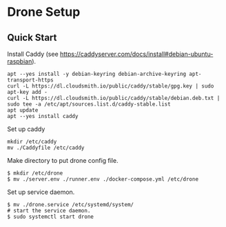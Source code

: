 # Drone Setup

## Quick Start

Install Caddy (see https://caddyserver.com/docs/install#debian-ubuntu-raspbian).

```
apt --yes install -y debian-keyring debian-archive-keyring apt-transport-https
curl -L https://dl.cloudsmith.io/public/caddy/stable/gpg.key | sudo apt-key add -
curl -L https://dl.cloudsmith.io/public/caddy/stable/debian.deb.txt | sudo tee -a /etc/apt/sources.list.d/caddy-stable.list
apt update
apt --yes install caddy
```

Set up caddy

```
mkdir /etc/caddy
mv ./Caddyfile /etc/caddy
```

Make directory to put drone config file.

```
$ mkdir /etc/drone
$ mv ./server.env ./runner.env ./docker-compose.yml /etc/drone
```

Set up service daemon.

```
$ mv ./drone.service /etc/systemd/system/
# start the service daemon.
$ sudo systemctl start drone
```
